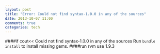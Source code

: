 ```yaml
---
layout: post
title: "Error: Could not find syntax-1.0.0 in any of the sources"
date: 2013-10-07 11:00
comments: true
categories: tech
---
```


####if cout<<
	Could not find syntax-1.0.0 in any of the sources
	Run `bundle install` to install missing gems.
####run
	rvm use 1.9.3


